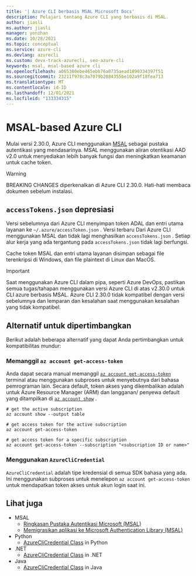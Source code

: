```yaml
---
title: '| Azure CLI berbasis MSAL Microsoft Docs'
description: Pelajari tentang Azure CLI yang berbasis di MSAL.
author: jiasli
ms.author: jiasli
manager: yonzhan
ms.date: 10/28/2021
ms.topic: conceptual
ms.service: azure-cli
ms.devlang: azurecli
ms.custom: devx-track-azurecli, seo-azure-cli
keywords: msal, msal-based azure cli
ms.openlocfilehash: a065380ebe465ebb76a0735aead1890334397f51
ms.sourcegitcommit: 23211f978c3a7079b2884355be102a9f18fea713
ms.translationtype: MT
ms.contentlocale: id-ID
ms.lasthandoff: 12/01/2021
ms.locfileid: "133334315"
---
```

# <a name="msal-based-azure-cli"></a>MSAL-based Azure CLI

Mulai versi 2.30.0, Azure CLI menggunakan [MSAL](https://github.com/AzureAD/microsoft-authentication-library-for-python) sebagai pustaka autentikasi yang mendasarinya. MSAL menggunakan aliran otentikasi AAD v2.0 untuk menyediakan lebih banyak fungsi dan meningkatkan keamanan untuk cache token.

> [!WARNING]
> BREAKING CHANGES diperkenalkan di Azure CLI 2.30.0. Hati-hati membaca dokumen sebelum instalasi.

## <a name="accesstokensjson-deprecation"></a>`accessTokens.json` depresiasi

Versi sebelumnya dari Azure CLI menyimpan token ADAL dan entri utama layanan ke `~/.azure/accessToken.json` . Versi terbaru Dari Azure CLI menggunakan MSAL dan tidak lagi menghasilkan `accessTokens.json` . Setiap alur kerja yang ada tergantung pada `accessTokens.json` tidak lagi berfungsi.

Cache token MSAL dan entri utama layanan disimpan sebagai file terenkripsi di Windows, dan file plaintext di Linux dan MacOS.

> [!IMPORTANT]
> Saat menggunakan Azure CLI dalam pipa, seperti Azure DevOps, pastikan semua tugas/tahapan menggunakan versi Azure CLI di atas v2.30.0 untuk CLI azure berbasis MSAL. Azure CLI 2.30.0 tidak kompatibel dengan versi sebelumnya dan lemparan dan kesalahan saat menggunakan kesalahan yang tidak kompatibel.

## <a name="alternatives-to-consider"></a>Alternatif untuk dipertimbangkan

Berikut adalah beberapa alternatif yang dapat Anda pertimbangkan untuk kompatibilitas mundur:

### <a name="calling-az-account-get-access-token"></a>Memanggil `az account get-access-token`

Anda dapat secara manual memanggil [`az account get-access-token`](/cli/azure/account#az_account_get_access_token) terminal atau menggunakan subproses untuk menyebutnya dari bahasa pemrograman lain. Secara default, token akses yang dikembalikan adalah untuk Azure Resource Manager (ARM) dan langganan/ penyewa default yang ditampilkan di [`az account show`](/cli/azure/account#az_account_show) .

```azurecli
# get the active subscription
az account show --output table

# get access token for the active subscription
az account get-access-token

# get access token for a specific subscription
az account get-access-token --subscription "<subscription ID or name>"
```

### <a name="using-azureclicredential"></a>Menggunakan `AzureCliCredential`

`AzureCliCredential` adalah tipe kredensial di semua SDK bahasa yang ada. Ini menggunakan subproses untuk menelepon `az account get-access-token` untuk mendapatkan token akses untuk akun login saat ini.

## <a name="see-also"></a>Lihat juga

- MSAL
  - [Ringkasan Pustaka Autentikasi Microsoft (MSAL)](/azure/active-directory/develop/msal-overview)
  - [Memigrasikan aplikasi ke Microsoft Authentication Library (MSAL)](/azure/active-directory/develop/msal-migration)
- Python
  - [AzureCliCredential Class](/python/api/azure-identity/azure.identity.azureclicredential) in Python
- .NET
  - [AzureCliCredential Class](/dotnet/api/azure.identity.azureclicredential) in .NET
- Java
  - [AzureCliCredential Class](/java/api/com.azure.identity.azureclicredential) in Java
